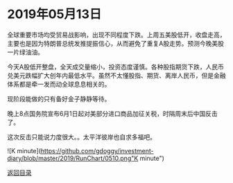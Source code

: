 # 2019年05月13日

全球重要市场均受贸易战影响，出现不同程度下跌。上周五美股低开，收盘走高，主要也是因为特朗普总统发推提振信心，从而避免了重复A股走势。预测今晚美股一片绿油油。

今天A股低开整盘，全天成交量缩小，投资态度谨慎。各种股指期货下跌，人民币兑美元跌幅扩大创年内最低水平。虽然不太懂股指、期货、离岸人民币，但是金融体系都是牵一发而动全球息息相关的。

现阶段能做的只有备好金子静静等待。

晚上8点国务院宣布6月1日起对美部分进口商品加征关税，时隔周末后中国反击了。

这次反击只能说力度很大。。太平洋彼岸也自求多福吧。

![K minute](https://github.com/gdoggy/investment-diary/blob/master/2019/RunChart/0510.png"K minute")

[返回目录](https://github.com/gdoggy/investment-diary/blob/master/README.md)